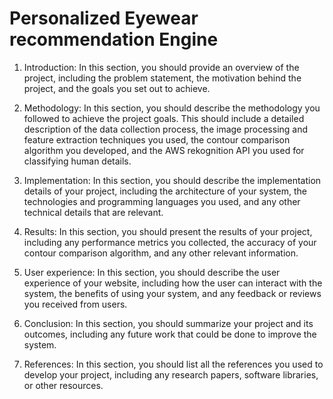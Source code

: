 # Personalized Eyewear recommendation Engine

<ol>
    <li>
        <p>Introduction: In this section, you should provide an overview of the project, including the problem
            statement, the motivation behind the project, and the goals you set out to achieve.</p>
    </li>
    <li>
        <p>Methodology: In this section, you should describe the methodology you followed to achieve the project
            goals. This should include a detailed description of the data collection process, the image processing
            and feature extraction techniques you used, the contour comparison algorithm you developed, and the AWS
            rekognition API you used for classifying human details.</p>
    </li>
    <li>
        <p>Implementation: In this section, you should describe the implementation details of your project,
            including the architecture of your system, the technologies and programming languages you used, and any
            other technical details that are relevant.</p>
    </li>
    <li>
        <p>Results: In this section, you should present the results of your project, including any performance
            metrics you collected, the accuracy of your contour comparison algorithm, and any other relevant
            information.</p>
    </li>
    <li>
        <p>User experience: In this section, you should describe the user experience of your website, including how
            the user can interact with the system, the benefits of using your system, and any feedback or reviews
            you received from users.</p>
    </li>
    <li>
        <p>Conclusion: In this section, you should summarize your project and its outcomes, including any future
            work that could be done to improve the system.</p>
    </li>
    <li>
        <p>References: In this section, you should list all the references you used to develop your project,
            including any research papers, software libraries, or other resources.</p>
    </li>
</ol>
